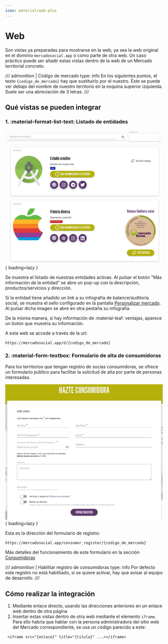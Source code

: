 ```yaml
---
icon: material/web-plus
---
```


# Web

Son vistas ya preparadas para mostrarse en la web, ya sea la web original en el dominio `mercadosocial.app` o como parte
de otra web. Un caso práctico puede ser añadir estas vistas dentro de la web de un Mercado territorial concreto. 

/// admonition | Código de mercado
    type: info
En los siguientes puntos, el texto `{codigo_de_mercado}` hay que sustituirlo por el nuestro. Éste se puede ver debajo 
del nombre de nuestro territorio en la esquina superior izquierda. Suele ser una abreviación de 3 letras.
///


## Qué vistas se pueden integrar

### 1. :material-format-list-text: Listado de entidades

![Web listado entidades](../../assets/web-listado-entidades.png){ loading=lazy }

Se muestra el listado de nuestras entidades activas. Al pulsar el botón "Más información de la entidad" se abre un pop-up
con la descripción, productos/servicios y dirección.

Si la entidad tiene añadido un link a su infografía de balance/auditoría social, se muestra el sello configurado en la pantalla 
[Personalizar mercado](../../menu_lateral/personalizacion/#1-datos-basicos). Al pulsar dicha imagen se abre en otra pestaña su infografía.

De la misma manera, si hay información de :material-leaf: ventajas, aparece un botón que muestra su información.

A esta web se accede a través de la url: 
```
https://mercadosocial.app/d/{codigo_de_mercado}
```

### 2. :material-form-textbox: Formulario de alta de consumidoras

Para los territorios que tengan registro de socias consumidoras, se ofrece un formulario público para facilitar la
solicitud de alta por parte de personas interesadas.

![Formulario alta consumidora](../../assets/formulario-alta-consumidora.png){ loading=lazy }

Esta es la dirección del formulario de registro:
``` 
https://mercadosocial.app/consumer_register/{codigo_de_mercado}
```

Más detalles del funcionamiento de este formulario en la sección [Consumidoras](../../menu_lateral/consumidoras/#2-solicitud-mediante-formulario-publico)

/// admonition | Habilitar registro de consumidoras
    type: info
Por defecto este registro no está habilitado, si se quiere activar, hay que avisar al equipo de desarrollo.
///


## Cómo realizar la integración

1. Mediante enlace directo, usando las direcciones anteriores en un enlace web dentro de otra página
2. Insertar estas vistas dentro de otra web mediante el elemento `iframe`. 
Para ello habría que hablar con la persona administradora del sitio web del Mercado correspondiente, se usa un código 
parecido a este: 
```
 <iframe src="{enlace}" title="{titulo}" ...></iframe> 
```

